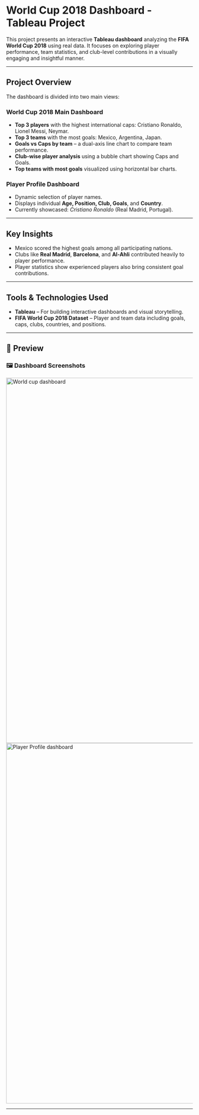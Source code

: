 

# World Cup 2018 Dashboard - Tableau Project

This project presents an interactive **Tableau dashboard** analyzing the **FIFA World Cup 2018** using real data. It focuses on exploring player performance, team statistics, and club-level contributions in a visually engaging and insightful manner.

---

## Project Overview

The dashboard is divided into two main views:

### **World Cup 2018 Main Dashboard**
- **Top 3 players** with the highest international caps: Cristiano Ronaldo, Lionel Messi, Neymar.
- **Top 3 teams** with the most goals: Mexico, Argentina, Japan.
- **Goals vs Caps by team** – a dual-axis line chart to compare team performance.
- **Club-wise player analysis** using a bubble chart showing Caps and Goals.
- **Top teams with most goals** visualized using horizontal bar charts.

### **Player Profile Dashboard**
- Dynamic selection of player names.
- Displays individual **Age, Position, Club, Goals**, and **Country**.
- Currently showcased: *Cristiano Ronaldo* (Real Madrid, Portugal).

---

##  Key Insights

- Mexico scored the highest goals among all participating nations.
- Clubs like **Real Madrid**, **Barcelona**, and **Al-Ahli** contributed heavily to player performance.
- Player statistics show experienced players also bring consistent goal contributions.

---

##  Tools & Technologies Used

- **Tableau** – For building interactive dashboards and visual storytelling.
- **FIFA World Cup 2018 Dataset** – Player and team data including goals, caps, clubs, countries, and positions.

---

## 📸 Preview

### 🖼️ Dashboard Screenshots

<img width="1919" height="987" alt="World cup dashboard" src="https://github.com/user-attachments/assets/ae6f02f7-5806-41fc-bbc1-7bab991a97bf" />

<img width="1913" height="974" alt="Player Profile dashboard" src="https://github.com/user-attachments/assets/6ffa6a4e-348e-49d6-ae57-e089c761edb0" />


---







